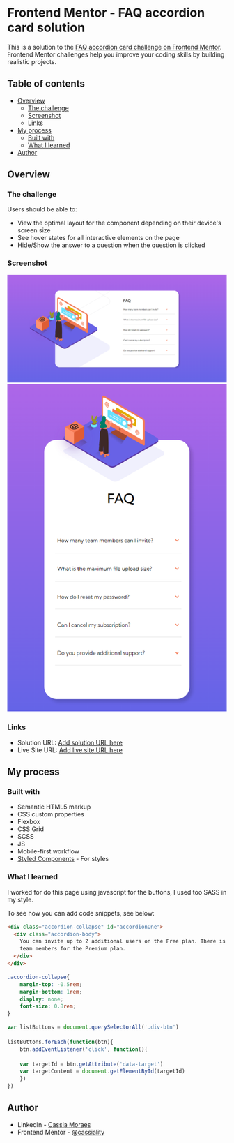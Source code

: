 # Frontend Mentor - FAQ accordion card solution

This is a solution to the [FAQ accordion card challenge on Frontend Mentor](https://www.frontendmentor.io/challenges/faq-accordion-card-XlyjD0Oam). Frontend Mentor challenges help you improve your coding skills by building realistic projects. 

## Table of contents

- [Overview](#overview)
  - [The challenge](#the-challenge)
  - [Screenshot](#screenshot)
  - [Links](#links)
- [My process](#my-process)
  - [Built with](#built-with)
  - [What I learned](#what-i-learned)
- [Author](#author)

## Overview

### The challenge

Users should be able to:

- View the optimal layout for the component depending on their device's screen size
- See hover states for all interactive elements on the page
- Hide/Show the answer to a question when the question is clicked

### Screenshot

![](./desktop.PNG)![](./mobile.PNG)

### Links

- Solution URL: [Add solution URL here](https://your-solution-url.com)
- Live Site URL: [Add live site URL here](https://cassiamoraes.github.io/Faq-Accordion-Card/)

## My process

### Built with

- Semantic HTML5 markup
- CSS custom properties
- Flexbox
- CSS Grid
- SCSS
- JS
- Mobile-first workflow
- [Styled Components](https://styled-components.com/) - For styles

### What I learned

I worked for do this page using javascript for the buttons, I used too SASS in my style.

To see how you can add code snippets, see below:

```html
<div class="accordion-collapse" id="accordionOne">
  <div class="accordion-body">
    You can invite up to 2 additional users on the Free plan. There is no limit on 
    team members for the Premium plan.
  </div>
</div>
```
```css
.accordion-collapse{
    margin-top: -0.5rem;
    margin-bottom: 1rem;
    display: none;
    font-size: 0.8rem;
}
```
```js
var listButtons = document.querySelectorAll('.div-btn')

listButtons.forEach(function(btn){
    btn.addEventListener('click', function(){

    var targetId = btn.getAttribute('data-target')
    var targetContent = document.getElementById(targetId)
    })
})
```

## Author

- LinkedIn - [Cassia Moraes](https://www.linkedin.com/in/cassia-moraes-797797139)
- Frontend Mentor - [@cassiality](https://www.frontendmentor.io/profile/cassiality)
